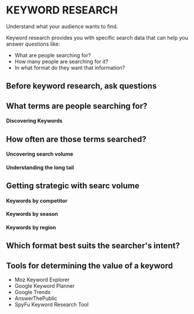 # KEYWORD RESEARCH

Understand what your audience wants to find.

Keyword research provides you with specific search data that can help you answer questions like:

- What are people searching for?
- How many people are searching for it?
- In what format do they want that information?

## Before keyword research, ask questions

## What terms are people searching for?

#### Discovering Keywords

## How often are those terms searched?

#### Uncovering search volume

#### Understanding the long tail

## Getting strategic with searc volume

#### Keywords by competitor

#### Keywords by season

#### Keywords by region

## Which format best suits the searcher's intent?

## Tools for determining the value of a keyword

- Moz Keyword Explorer
- Google Keyword Planner
- Google Trends
- AnswerThePublic
- SpyFu Keyword Research Tool
